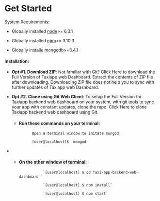 # Get Started

System Requirements:

* Globally installed [node](https://nodejs.org/en/)&gt;= 6.3.1

* Globally installed [npm](https://www.npmjs.com/)&gt;= 3.10.3

* Globally installe [mongodb](https://docs.mongodb.com/)&gt;=3.4.1

#### Installation:

* **Opt \#1. Download ZIP**: Not familiar with Git? Click Here to download the Full Version of Taxiapp web Dashboard. Extract the contents of ZIP file after downloading. Downloading ZIP file does not help you to sync with further updates of Taxiapp web Dashboard.

* **Opt \#2. Clone using Git Web Client**: To setup the Full Version for Taxiapp backend web dashboard on your system, with git tools to sync your app with constant updates, clone the repo. Click Here to clone Taxiapp backend web dashboard using Git.

  * #### Run these commands on your terminal:

    ```
          Open a terminal window to initate mongod:

          [user@localhost]$  mongod
    ```

* * #### On the other window of terminal:

                   `[user@localhost] $ cd Taxi-app-backend-web-dashboard `

                   `[user@localhost] $ npm install`

                   `[user@localhost] $ npm start`

#### 




